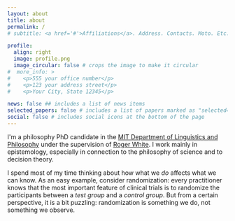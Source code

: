 ```yaml
---
layout: about
title: about
permalink: /
# subtitle: <a href='#'>Affiliations</a>. Address. Contacts. Moto. Etc.

profile:
  align: right
  image: profile.png
  image_circular: false # crops the image to make it circular
#  more_info: >
#    <p>555 your office number</p>
#    <p>123 your address street</p>
#    <p>Your City, State 12345</p>

news: false ## includes a list of news items
selected_papers: false # includes a list of papers marked as "selected={true}"
social: false # includes social icons at the bottom of the page
---
```


I'm a philosophy PhD candidate in the [MIT Department of Linguistics and Philosophy](https://philosophy.mit.edu/) under the supervision of [Roger White](https://philosophy.mit.edu/white/). I work mainly in epistemology, especially in connection to the philosophy of science and to decision theory.

I spend most of my time thinking about how what we *do* affects what we can know. As an easy example, consider randomization: every practitioner knows that the most important feature of clinical trials is to randomize the participants between a *test group* and a *control group*. But from a certain perspective, it is a bit puzzling: randomization is something we do, not something we observe.
